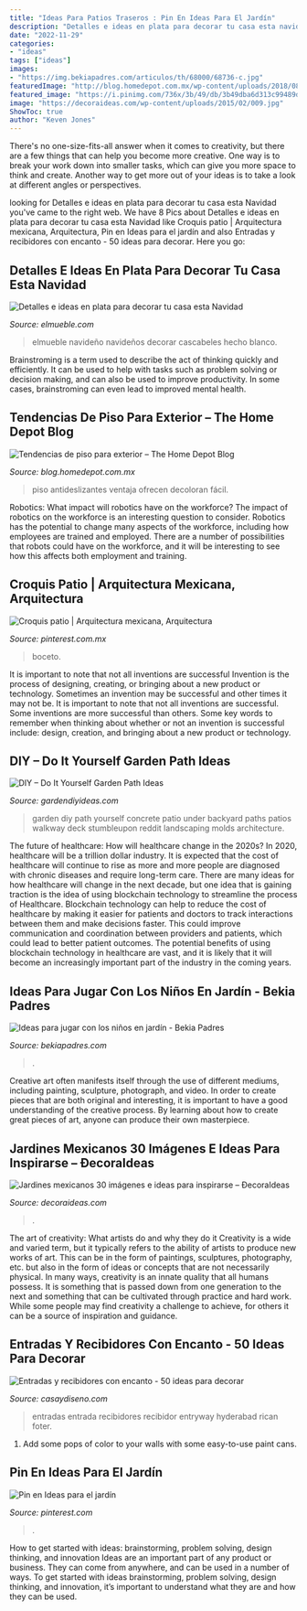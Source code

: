 ```yaml
---
title: "Ideas Para Patios Traseros : Pin En Ideas Para El Jardín"
description: "Detalles e ideas en plata para decorar tu casa esta navidad"
date: "2022-11-29"
categories:
- "ideas"
tags: ["ideas"]
images:
- "https://img.bekiapadres.com/articulos/th/68000/68736-c.jpg"
featuredImage: "http://blog.homedepot.com.mx/wp-content/uploads/2018/08/130192.5.jpg"
featured_image: "https://i.pinimg.com/736x/3b/49/db/3b49dba6d313c99489db7db682737cbf.jpg"
image: "https://decoraideas.com/wp-content/uploads/2015/02/009.jpg"
ShowToc: true
author: "Keven Jones"
---
```



There's no one-size-fits-all answer when it comes to creativity, but there are a few things that can help you become more creative. One way is to break your work down into smaller tasks, which can give you more space to think and create. Another way to get more out of your ideas is to take a look at different angles or perspectives.

	

		
looking for Detalles e ideas en plata para decorar tu casa esta Navidad you've came to the right web. We have 8 Pics about Detalles e ideas en plata para decorar tu casa esta Navidad like Croquis patio | Arquitectura mexicana, Arquitectura, Pin en Ideas para el jardín and also Entradas y recibidores con encanto - 50 ideas para decorar. Here you go:
		
    
## Detalles E Ideas En Plata Para Decorar Tu Casa Esta Navidad

<img loading=lazy src="https://www.elmueble.com/medio/2016/11/07/detalle-de-centro-de-mesa-de-navidad-hecho-con-bolas-con-cascabeles-y-velas_8620b0d2.jpg" onerror="this.onerror=null;this.src='https://tse3.mm.bing.net/th?id=OIP.qg_N8DPpztKWVnlcP_IrnQHaLH&amp;pid=15.1';" alt="Detalles e ideas en plata para decorar tu casa esta Navidad">

_Source: elmueble.com_

>elmueble navideño navideños decorar cascabeles hecho blanco. 

	

Brainstroming is a term used to describe the act of thinking quickly and efficiently. It can be used to help with tasks such as problem solving or decision making, and can also be used to improve productivity. In some cases, brainstroming can even lead to improved mental health.

    
## Tendencias De Piso Para Exterior – The Home Depot Blog

<img loading=lazy src="http://blog.homedepot.com.mx/wp-content/uploads/2018/08/130192.5.jpg" onerror="this.onerror=null;this.src='https://tse4.mm.bing.net/th?id=OIP.z8Kmf2NmE_C53-uTPIlBPgHaHa&amp;pid=15.1';" alt="Tendencias de piso para exterior – The Home Depot Blog">

_Source: blog.homedepot.com.mx_

>piso antideslizantes ventaja ofrecen decoloran fácil. 

	

Robotics: What impact will robotics have on the workforce?
The impact of robotics on the workforce is an interesting question to consider. Robotics has the potential to change many aspects of the workforce, including how employees are trained and employed. There are a number of possibilities that robots could have on the workforce, and it will be interesting to see how this affects both employment and training.

    
## Croquis Patio | Arquitectura Mexicana, Arquitectura

<img loading=lazy src="https://i.pinimg.com/736x/05/cc/4b/05cc4b86086c3005f1775451dc2806fa--croquis-patio.jpg" onerror="this.onerror=null;this.src='https://tse1.mm.bing.net/th?id=OIP.s4jAZDI52Lkr7rvmaWdbGAHaJ7&amp;pid=15.1';" alt="Croquis patio | Arquitectura mexicana, Arquitectura">

_Source: pinterest.com.mx_

>boceto. 

	

It is important to note that not all inventions are successful
Invention is the process of designing, creating, or bringing about a new product or technology. Sometimes an invention may be successful and other times it may not be. It is important to note that not all inventions are successful. 
Some inventions are more successful than others. Some key words to remember when thinking about whether or not an invention is successful include: design, creation, and bringing about a new product or technology.

    
## DIY – Do It Yourself Garden Path Ideas

<img loading=lazy src="http://gardendiyideas.com/wp-content/uploads/2017/09/DIY-Do-It-Yourself-Garden-Path-Ideas-1-3.jpg" onerror="this.onerror=null;this.src='https://tse1.mm.bing.net/th?id=OIP.V_roWOI4_c6WZmOaDBnACgHaJ4&amp;pid=15.1';" alt="DIY – Do It Yourself Garden Path Ideas">

_Source: gardendiyideas.com_

>garden diy path yourself concrete patio under backyard paths patios walkway deck stumbleupon reddit landscaping molds architecture. 

	

The future of healthcare: How will healthcare change in the 2020s?
In 2020, healthcare will be a trillion dollar industry. It is expected that the cost of healthcare will continue to rise as more and more people are diagnosed with chronic diseases and require long-term care. There are many ideas for how healthcare will change in the next decade, but one idea that is gaining traction is the idea of using blockchain technology to streamline the process of Healthcare. Blockchain technology can help to reduce the cost of healthcare by making it easier for patients and doctors to track interactions between them and make decisions faster. This could improve communication and coordination between providers and patients, which could lead to better patient outcomes. The potential benefits of using blockchain technology in healthcare are vast, and it is likely that it will become an increasingly important part of the industry in the coming years.

    
## Ideas Para Jugar Con Los Niños En Jardín - Bekia Padres

<img loading=lazy src="https://img.bekiapadres.com/articulos/th/68000/68736-c.jpg" onerror="this.onerror=null;this.src='https://tse2.mm.bing.net/th?id=OIP.ipZVQgOOvuN0jdmIW6KQXwHaFv&amp;pid=15.1';" alt="Ideas para jugar con los niños en jardín - Bekia Padres">

_Source: bekiapadres.com_

>. 

	

Creative art often manifests itself through the use of different mediums, including painting, sculpture, photograph, and video. In order to create pieces that are both original and interesting, it is important to have a good understanding of the creative process. By learning about how to create great pieces of art, anyone can produce their own masterpiece.

    
## Jardines Mexicanos 30 Imágenes E Ideas Para Inspirarse – ÐecoraIdeas

<img loading=lazy src="https://decoraideas.com/wp-content/uploads/2015/02/009.jpg" onerror="this.onerror=null;this.src='https://tse1.mm.bing.net/th?id=OIP.S5bUeK4XHkcTIq5C2dg0bQHaE5&amp;pid=15.1';" alt="Jardines mexicanos 30 imágenes e ideas para inspirarse – ÐecoraIdeas">

_Source: decoraideas.com_

>. 

	

The art of creativity: What artists do and why they do it
Creativity is a wide and varied term, but it typically refers to the ability of artists to produce new works of art. This can be in the form of paintings, sculptures, photography, etc. but also in the form of ideas or concepts that are not necessarily physical. In many ways, creativity is an innate quality that all humans possess. It is something that is passed down from one generation to the next and something that can be cultivated through practice and hard work. While some people may find creativity a challenge to achieve, for others it can be a source of inspiration and guidance.

    
## Entradas Y Recibidores Con Encanto - 50 Ideas Para Decorar

<img loading=lazy src="https://casaydiseno.com/wp-content/uploads/2015/08/mesa-alta-madera-entrada.jpg" onerror="this.onerror=null;this.src='https://tse2.mm.bing.net/th?id=OIP.GufMns1IlzAC3nybH5kZxgHaKf&amp;pid=15.1';" alt="Entradas y recibidores con encanto - 50 ideas para decorar">

_Source: casaydiseno.com_

>entradas entrada recibidores recibidor entryway hyderabad rican foter. 

	

1. Add some pops of color to your walls with some easy-to-use paint cans.

    
## Pin En Ideas Para El Jardín

<img loading=lazy src="https://i.pinimg.com/736x/3b/49/db/3b49dba6d313c99489db7db682737cbf.jpg" onerror="this.onerror=null;this.src='https://tse3.mm.bing.net/th?id=OIP.ZV7QjWYkZzdnxlc0amZd8QHaJ3&amp;pid=15.1';" alt="Pin en Ideas para el jardín">

_Source: pinterest.com_

>. 

	

How to get started with ideas: brainstorming, problem solving, design thinking, and innovation
Ideas are an important part of any product or business. They can come from anywhere, and can be used in a number of ways. To get started with ideas brainstorming, problem solving, design thinking, and innovation, it’s important to understand what they are and how they can be used.

